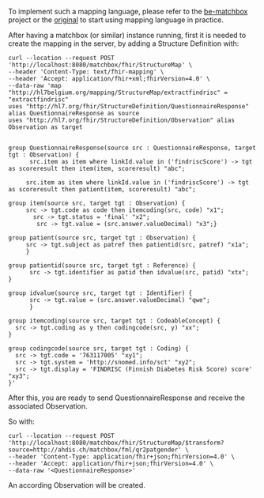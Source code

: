 To implement such a mapping language, please refer to the [be-matchbox](https://github.com/hl7-be/matchbox) project or the [original](https://github.com/ahdis/matchbox) to start using mapping language in practice.

After having a matchbox (or similar) instance running, first it is needed to create the mapping in the server, by adding a Structure Definition with:

```
curl --location --request POST 'http://localhost:8080/matchbox/fhir/StructureMap' \
--header 'Content-Type: text/fhir-mapping' \
--header 'Accept: application/fhir+xml;fhirVersion=4.0' \
--data-raw 'map "http://hl7belgium.org/mapping/StructureMap/extractfindrisc" = "extractfindrisc"
uses "http://hl7.org/fhir/StructureDefinition/QuestionnaireResponse" alias QuestionnaireResponse as source
uses "http://hl7.org/fhir/StructureDefinition/Observation" alias Observation as target


group QuestionnaireResponse(source src : QuestionnaireResponse, target tgt : Observation) {
      src.item as item where linkId.value in ('findriscScore') -> tgt as scoreresult then item(item, scoreresult) "abc";
      
     src.item as item where linkId.value in ('findriscScore') -> tgt as scoreresult then patient(item, scoreresult) "abc";

group item(source src, target tgt : Observation) {
     src -> tgt.code as code then itemcoding(src, code) "x1";
       src -> tgt.status = 'final' "x2";
        src -> tgt.value = (src.answer.valueDecimal) "x3";}
        
group patient(source src, target tgt : Observation) {
     src -> tgt.subject as patref then patientid(src, patref) "x1a";
     }

group patientid(source src, target tgt : Reference) {
      src -> tgt.identifier as patid then idvalue(src, patid) "xtx";
}

group idvalue(source src, target tgt : Identifier) {
      src -> tgt.value = (src.answer.valueDecimal) "qwe";
      }
      
group itemcoding(source src, target tgt : CodeableConcept) {
  src -> tgt.coding as y then codingcode(src, y) "xx";
}

group codingcode(source src, target tgt : Coding) {
  src -> tgt.code = '763117005' "xy1";
  src -> tgt.system = 'http://snomed.info/sct' "xy2";
  src -> tgt.display = 'FINDRISC (Finnish Diabetes Risk Score) score' "xy3";
}'
```

After this, you are ready to send QuestionnaireResponse and receive the associated Observation.

So with:

```
curl --location --request POST 'http://localhost:8080/matchbox/fhir/StructureMap/$transform?source=http://ahdis.ch/matchbox/fml/qr2patgender' \
--header 'Content-Type: application/fhir+json;fhirVersion=4.0' \
--header 'Accept: application/fhir+json;fhirVersion=4.0' \
--data-raw '<QuestionnaireResponse>'
```

An according Observation will be created.